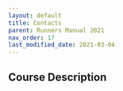 ```yaml
---
layout: default
title: Contacts
parent: Runners Manual 2021
nav_order: 17
last_modified_date: 2021-03-04
---
```


## Course Description
